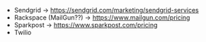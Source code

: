- Sendgrid -> https://sendgrid.com/marketing/sendgrid-services
- Rackspace (MailGun??) -> https://www.mailgun.com/pricing
- Sparkpost -> https://www.sparkpost.com/pricing
- Twilio 
